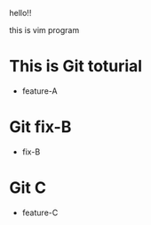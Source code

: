 hello!!

this is vim program

# This is Git toturial 
 - feature-A 
# Git fix-B
 - fix-B
# Git C
 - feature-C
